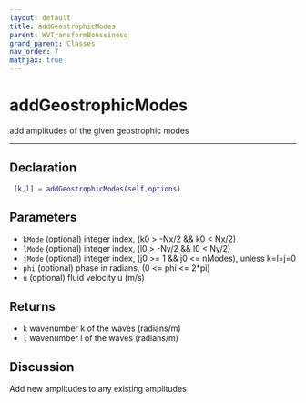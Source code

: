 ```yaml
---
layout: default
title: addGeostrophicModes
parent: WVTransformBoussinesq
grand_parent: Classes
nav_order: 7
mathjax: true
---
```


#  addGeostrophicModes

add amplitudes of the given geostrophic modes


---

## Declaration
```matlab
 [k,l] = addGeostrophicModes(self,options)
```
## Parameters
+ `kMode`  (optional) integer index, (k0 > -Nx/2 && k0 < Nx/2)
+ `lMode`  (optional) integer index, (l0 > -Ny/2 && l0 < Ny/2)
+ `jMode`  (optional) integer index, (j0 >= 1 && j0 <= nModes), unless k=l=j=0
+ `phi`  (optional) phase in radians, (0 <= phi <= 2*pi)
+ `u`  (optional) fluid velocity u (m/s)

## Returns
+ `k`  wavenumber k of the waves (radians/m)
+ `l`  wavenumber l of the waves (radians/m)

## Discussion

  Add new amplitudes to any existing amplitudes
 
                  
